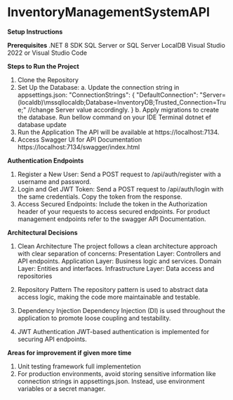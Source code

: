 # InventoryManagementSystemAPI
**Setup Instructions**

**Prerequisites**
.NET 8 SDK
SQL Server or SQL Server LocalDB
Visual Studio 2022 or Visual Studio Code

**Steps to Run the Project**
1. Clone the Repository
2. Set Up the Database:
  a.  Update the connection string in appsettings.json:
          "ConnectionStrings": {
            "DefaultConnection": "Server=(localdb)\\mssqllocaldb;Database=InventoryDB;Trusted_Connection=True;" //change Server value accordingly.
          }
  b. Apply migrations to create the database. Run bellow command on your IDE Terminal
          dotnet ef database update
4. Run the Application
   The API will be available at https://localhost:7134.
6. Access Swagger UI for API Documentation
   https://localhost:7134/swagger/index.html
   
**Authentication Endpoints**
1. Register a New User:
    Send a POST request to /api/auth/register with a username and password.
2. Login and Get JWT Token:
    Send a POST request to /api/auth/login with the same credentials.
    Copy the token from the response.
3. Access Secured Endpoints:
    Include the token in the Authorization header of your requests to access secured endpoints.
   For product management endpoints refer to the swagger API Documentation.

**Architectural Decisions**
1. Clean Architecture
    The project follows a clean architecture approach with clear separation of concerns:
    Presentation Layer: Controllers and API endpoints.
    Application Layer: Business logic and services.
    Domain Layer: Entities and interfaces.
    Infrastructure Layer: Data access and repositories
  
2. Repository Pattern
    The repository pattern is used to abstract data access logic, making the code more maintainable and testable.

3. Dependency Injection
    Dependency Injection (DI) is used throughout the application to promote loose coupling and testability.

4. JWT Authentication
    JWT-based authentication is implemented for securing API endpoints.


 **Areas for improvement if given more time**
 1. Unit testing framework full implementetion
 2. For production environments, avoid storing sensitive information like connection strings in appsettings.json. Instead, use environment variables or a secret manager.

   

   
